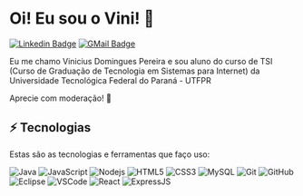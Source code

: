 # Oi! Eu sou o Vini! 👋

[![Linkedin Badge](https://img.shields.io/badge/-Vinicius%20Domingues%20Pereira-0047ab?style=flat-square&labelColor=0E76A8&logo=Linkedin&logoColor=white&link=ttps://www.linkedin.com/in/vinicius-domingues-pereira-3a2805167/)](https://www.linkedin.com/in/vinicius-domingues-pereira-3a2805167/)
[![GMail Badge](https://img.shields.io/badge/-vinipereira09@gmail.com-0047ab?style=flat-square&&labelColor=4682b4&logo=Gmail&logoColor=white&link=mailto:vinipereira09@gmail.com)](mailto:vinipereira09@gmail.com)

Eu me chamo Vinicius Domingues Pereira e sou aluno do curso de TSI (Curso de Graduação de Tecnologia em Sistemas para Internet) da Universidade Tecnológica Federal do Paraná - UTFPR


Aprecie com moderação! 🙂

## ⚡ Tecnologias

Estas são as tecnologias e ferramentas que faço uso:

![Java](https://img.shields.io/badge/Java-ED8B00?style=flat-the-badge&logo=java&logoColor=white)
![JavaScript](https://img.shields.io/badge/JavaScript-323330?style=flat-the-badge&logo=javascript&logoColor=F7DF1E)
![Nodejs](https://img.shields.io/badge/-Nodejs-339933?style=flat-square&logo=Node.js&logoColor=white)
![HTML5](https://img.shields.io/badge/-HTML5-E34F26?style=flat-square&logo=html5&logoColor=white)
![CSS3](https://img.shields.io/badge/-CSS3-1572B6?style=flat-square&logo=css3)
![MySQL](https://img.shields.io/badge/-MySQL-4479A1?style=flat-square&logo=mysql&logoColor=white)
![Git](https://img.shields.io/badge/-Git-black?style=flat-square&logo=git)
![GitHub](https://img.shields.io/badge/-GitHub-181717?style=flat-square&logo=github)
![Eclipse](https://img.shields.io/badge/-Eclipse-2C2255?style=flat-square&logo=eclipse&logoColor=white)
![VSCode](https://img.shields.io/badge/-VSCode-007ACC?style=flat-square&logo=visual-studio-code&logoColor=white)
![React](	https://img.shields.io/badge/React-20232A?style=flat-the-badge&logo=react&logoColor=61DAFB)
![ExpressJS](https://img.shields.io/badge/Express.js-404D59?style=flat-the-badge)
